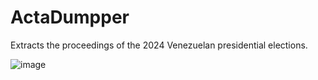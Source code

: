 # ActaDumpper
Extracts the proceedings of the 2024 Venezuelan presidential elections.

![image](https://github.com/user-attachments/assets/1af1e10b-5816-4c1c-bf91-64e6fe659236)
